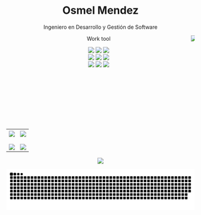 <h1 align="center">Osmel Mendez</h1>
<p>
  <div align="center">
  <!--<img src="https://i.pinimg.com/originals/0e/4d/93/0e4d93c2f91c111aeffaf79bef3ec5de.gif" width="50px"/>&nbsp;--> 
  Ingeniero en Desarrollo y Gestión de Software
  <!--&nbsp;<img src="https://i.pinimg.com/originals/0e/4d/93/0e4d93c2f91c111aeffaf79bef3ec5de.gif" width="50px" />-->
</div>
</p>
<div> 
  <img src="https://user-images.githubusercontent.com/74038190/225813708-98b745f2-7d22-48cf-9150-083f1b00d6c9.gif" align="right" style="max-width: 10px;height: 250px;">
</div>
<div align="center">
  <p>Work tool</p>
</div>
<div align="center">
  <img src="https://user-images.githubusercontent.com/74038190/212257465-7ce8d493-cac5-494e-982a-5a9deb852c4b.gif" width="50">
  <img src="https://user-images.githubusercontent.com/74038190/212281756-450d3ffa-9335-4b98-a965-db8a18fee927.gif" width="50">
  <img src="https://github.com/Anmol-Baranwal/Cool-GIFs-For-GitHub/assets/74038190/de038172-e903-4951-926c-755878deb0b4" width="50">
</div>
<div align="center">
  <!--<p>Apps Web</p>-->
</div>
<div align="center">
  <img src="https://user-images.githubusercontent.com/74038190/212257454-16e3712e-945a-4ca2-b238-408ad0bf87e6.gif" width="50">
  <img src="https://github.com/Anmol-Baranwal/Cool-GIFs-For-GitHub/assets/74038190/29fd6286-4e7b-4d6c-818f-c4765d5e39a9" width="50">
  <img src="https://github.com/Anmol-Baranwal/Cool-GIFs-For-GitHub/assets/74038190/67f477ed-6624-42da-99f0-1a7b1a16eecb" width="50">
</div>
<!--<div align="center">
  <p>Apps Nativa</p>
</div>
</div>
<div align="center">
  <img src="https://user-images.githubusercontent.com/74038190/212281763-e6ecd7ef-c4aa-45b6-a97c-f33f6bb592bd.gif" width="50">
  <img src="https://user-images.githubusercontent.com/74038190/212281780-0afd9616-8310-46e9-a898-c4f5269f1387.gif" width="50">
</div>-->
<div align="center">
  <!--<p>Otras Herramientas</p>-->
</div>
<div align="center">
<!--<img src="https://user-images.githubusercontent.com/74038190/212257472-08e52665-c503-4bd9-aa20-f5a4dae769b5.gif" width="50">
<img src="https://user-images.githubusercontent.com/74038190/212257468-1e9a91f1-b626-4baa-b15d-5c385dfa7ed2.gif" width="50">
<img src="https://user-images.githubusercontent.com/74038190/212257463-4d082cb4-7483-4eaf-bc25-6dde2628aabd.gif" width="50">-->
<img src="https://user-images.githubusercontent.com/74038190/212257460-738ff738-247f-4445-a718-cdd0ca76e2db.gif" width="50">
<!--<img src="https://user-images.githubusercontent.com/74038190/212257467-871d32b7-e401-42e8-a166-fcfd7baa4c6b.gif" width="50">-->
<img src="https://user-images.githubusercontent.com/74038190/212280805-9bcb336b-8c55-46a8-abf8-ff286ab55472.gif" width="50">
<img src="https://user-images.githubusercontent.com/74038190/212280823-79088828-a258-4a4d-8d6c-96315d5a07af.gif" width="50">
<!--<img src="https://user-images.githubusercontent.com/74038190/212281775-b468df30-4edc-4bf8-a4ee-f52e1aaddc86.gif" width="50">
<img src="https://github.com/Anmol-Baranwal/Cool-GIFs-For-GitHub/assets/74038190/1a797f46-efe4-41e6-9e75-5303e1bbcbfa" width="50">
<img src="https://github.com/Anmol-Baranwal/Cool-GIFs-For-GitHub/assets/74038190/3c16d4f2-b757-4c70-8f42-43d5dddd2c36" width="50">
<img src="https://github.com/Anmol-Baranwal/Cool-GIFs-For-GitHub/assets/74038190/3fb2cdf6-8920-462e-87a4-95af376418aa" width="50">
<img src="https://github.com/Anmol-Baranwal/Cool-GIFs-For-GitHub/assets/74038190/398b19b1-9aae-4c1f-8bc0-d172a2c08d68" width="50">-->
</div>
<br><br>
<!--- stats (start) -->
<p align="center">
<table align="center">
<tr border="none">
<td width="50%" align="center">
  <img  align="center" src="https://github-readme-stats.vercel.app/api?username=OsmelMdz&theme=radical&show_icons=true&count_private=true"/>
  <br></br>
  <img align="center" src="https://github-readme-streak-stats.herokuapp.com/?user=OsmelMdz&theme=radical"/> 
</td>
<td width="50%" align="center">
  <img align="center" src="https://github-contributor-stats.vercel.app/api?username=OsmelMdz&limit=5&theme=radical&combine_all_yearly_contributions=true"/>
  <br></br>
  <img align="center" src="https://github-readme-stats.anuraghazra1.vercel.app/api/top-langs/?username=OsmelMdz&theme=radical&hide_border=false&no-bg=true&no-frame=true&langs_count=10"/>
  </td>
</tr>
</table>
  <div align=center>
  <a href="https://github.com/ryo-ma/github-profile-trophy" title="Go to Source">
      <img align="center" width=84% src="https://github-profile-trophy.vercel.app/?username=OsmelMdz&theme=radical&row=1&column=7&margin-h=15&margin-w=5&no-bg=true"/>
    </a>
</div>
</p>        
<!--- stats (end) -->

<p align="center">
  <img align="center" src="https://raw.githubusercontent.com/Elanza-48/Elanza-48/main/resources/img/github-contribution-grid-snake.svg"/>
</p>


